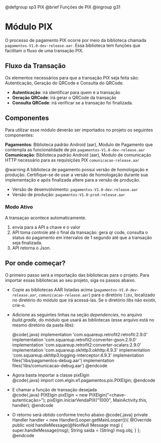 @defgroup sp3 PIX
@brief Funções de PIX
@ingroup g31

# Módulo PIX


O processo de pagamento PIX ocorre por meio da biblioteca chamada `pagamentos-V1.0-dev-release.aar`. Essa biblioteca tem funções que facilitam o fluxo de uma transação PIX. 

## Fluxo da Transação

Os elementos necessários para que a transação PIX seja feita são: Autenticação, Geração do QRCode e Consulta do QRCode.
* **Autenticação**: irá identificar para quem é a transação
* **Geração QRCode**: irá gerar o QRCode da transação
* **Consulta QRCode**: irá verificar se a transação foi finalizada.

## Componentes

Para utilizar esse módulo deverão ser importados no projeto os seguintes componentes:

**Pagamentos**: Biblioteca padrão Android (aar), Modulo de Pagamento que contempla as funcionalidade de pix `pagamentos-V1.0-dev-release.aar`<br>
**Comunicação**: Biblioteca padrão Android (aar), Modulo de comunicação HTTP necessário para as requisições PIX `comunicacao-release.aar`

@warning
A biblioteca de pagamento possui versão de homologação e produção.
Certifique-se de usar a versão de homologação durante sua implementação e após finalizada altere para a versão de produção.
 * Versão de desenvolvimento: `pagamentos-V1.0-dev-release.aar`
 * Versão de produção: `pagamentos-V1.0-prod-release.aar`

### Modo Ativo

A transaçao acontece automaticamente.
1. envia para a API a chave e o valor
2. API toma controle até o final da transação: gera qr code, consulta o status do pagamento em intervalos de 1 segundo até que a transação seja finalizada. 
3. API retorna o Json.


## Por onde começar?
O primeiro passo será a importação das bibliotecas para o projeto. 
Para importar essas bibliotecas ao seu projeto, siga os passos abaixo.

- Copie as bibliotecas AAR listadas acima (<i>`pagamentos-V1.0-dev-release.aar`</i>, <i>`comunicacao-release.aar`</i>) para o diretório
<i>`libs`</i>, localizado no diretório do módulo que irá acessá-las.
Se o diretório <i>libs</i> não existir, crie-o.

- Adicione as seguintes linhas na seção <i>dependencies</i>, no arquivo
<i>build.gradle</i>, do módulo que usará as bibliotecas (esse arquivo está no
mesmo diretório da pasta <i>libs</i>):<br>

    @code{.java}
        implementation 'com.squareup.retrofit2:retrofit:2.9.0'
        implementation 'com.squareup.retrofit2:converter-gson:2.9.0'
        implementation 'com.squareup.retrofit2:converter-scalars:2.9.0'
        implementation 'com.squareup.okhttp3:okhttp:4.9.3'
        implementation 'com.squareup.okhttp3:logging-interceptor:4.9.3'
        implementation files('libs/pagamentos-debug.aar')
        implementation files('libs/comunicacao-debug.aar')
    @endcode

- Agora basta importar a classe pixElgin<br>
    @code{.java}
        import com.elgin.e1.pagamentos.pix.PIXElgin;
    @endcode
- E chamar a função de transação desejada<br>
    @code{.java}
        PIXElgin pixElgin = new PIXElgin("<chave-autenticação>");
        pixElgin.iniciarVendaPIX("1000", MainActivity.this, handler);
    @endcode
- O retorno será obtido conforme trecho abaixo
    @code{.java}
    private Handler handler = new Handler(Looper.getMainLooper()){
        @Override
        public void handleMessage(@NonNull Message msg) {
            super.handleMessage(msg);
            String saida = (String) msg.obj;
        }
    };
    @endcode
 